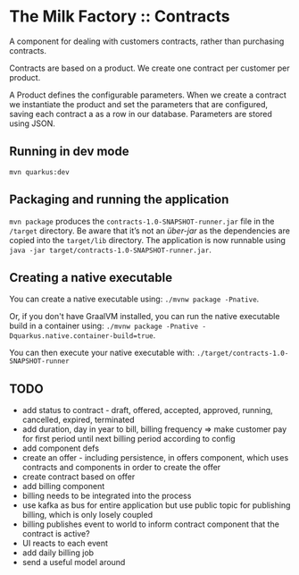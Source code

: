 # The Milk Factory :: Contracts

A component for dealing with customers contracts, rather than purchasing contracts.

Contracts are based on a product. We create one contract per customer per product.

A Product defines the configurable parameters. When we create a contract we instantiate 
the product and set the parameters that are configured, saving each contract a as a row in our 
database. Parameters are stored using JSON.

## Running in dev mode

```
mvn quarkus:dev
```

## Packaging and running the application

`mvn package` produces the `contracts-1.0-SNAPSHOT-runner.jar` file in the `/target` directory.
Be aware that it’s not an _über-jar_ as the dependencies are copied into the `target/lib` directory.
The application is now runnable using `java -jar target/contracts-1.0-SNAPSHOT-runner.jar`.

## Creating a native executable

You can create a native executable using: `./mvnw package -Pnative`.

Or, if you don't have GraalVM installed, 
you can run the native executable build in a container using: 
`./mvnw package -Pnative -Dquarkus.native.container-build=true`.

You can then execute your native executable with: `./target/contracts-1.0-SNAPSHOT-runner`

## TODO

- add status to contract - draft, offered, accepted, approved, running, cancelled, expired, terminated
- add duration, day in year to bill, billing frequency => make customer pay for first period until next billing period according to config
- add component defs
- create an offer - including persistence, in offers component, which uses contracts and components in order to create the offer
- create contract based on offer
- add billing component
- billing needs to be integrated into the process
- use kafka as bus for entire application but use public topic for publishing billing, which is only losely coupled
- billing publishes event to world to inform contract component that the contract is active?
- UI reacts to each event
- add daily billing job
- send a useful model around
